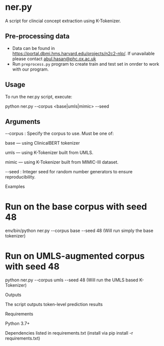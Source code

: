 # ner.py

A script for clincial concept extraction using K-Tokenizer.

## Pre-processing data
- Data can be found in https://portal.dbmi.hms.harvard.edu/projects/n2c2-nlp/. If unavailable please contact abul.hasan@phc.ox.ac.uk 
- Run ```preprocess.py``` program to create train and test set in onrder to work with our program.

## Usage

To run the ner.py script, execute:

python ner.py --corpus <base|umls|mimic> --seed <your seed>

## Arguments

--corpus  : Specify the corpus to use. Must be one of:

base  — using ClinicalBERT tokenizer

umls  — using K-Tokenizer built from UMLS.

mimic — using K-Tokenizer built from MIMIC-III dataset.

--seed    : Integer seed for random number generators to ensure reproducibility.

Examples

# Run on the base corpus with seed 48
env/bin/python ner.py --corpus base --seed 48 (Will run simply the base tokenizer)

# Run on UMLS-augmented corpus with seed 48
python ner.py --corpus umls --seed 48 (Will run the UMLS based K-Tokenizer)

Outputs

The script outputs token-level prediction results

Requirements

Python 3.7+

Dependencies listed in requirements.txt (install via pip install -r requirements.txt)

